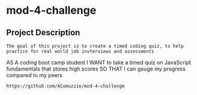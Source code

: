 # mod-4-challenge

## Project Description
    The goal of this project is to create a timed coding quiz, to help practice for real world job invterviews and assessments 

AS A coding boot camp student
I WANT to take a timed quiz on JavaScript fundamentals that stores high scores
SO THAT I can gauge my progress compared to my peers


    https://github.com/AComuzzie/mod-4-challenge